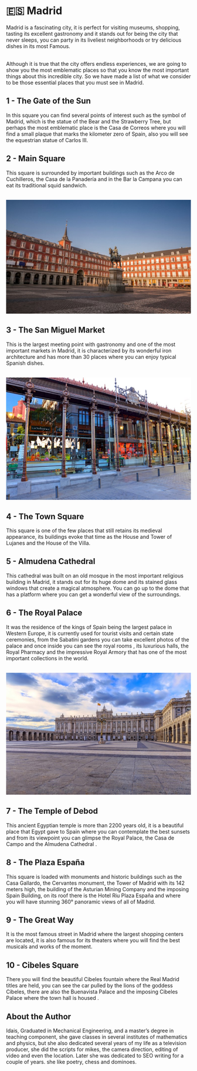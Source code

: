 # 🇪🇸 Madrid

Madrid is a fascinating city, it is perfect for visiting museums,
shopping, tasting its excellent gastronomy and it stands out for being
the city that never sleeps, you can party in its liveliest neighborhoods
or try delicious dishes in its most Famous.

<br>Although it is true that the city offers endless experiences, we are
going to show you the most emblematic places so that you know the most
important things about this incredible city. So we have made a list of
what we consider to be those essential places that you must see in
Madrid.

## 1 - The Gate of the Sun

In this square you can find several points of interest such as the
symbol of Madrid, which is the statue of the Bear and the Strawberry
Tree, but perhaps the most emblematic place is the Casa de Correos where
you will find a small plaque that marks the kilometer zero of Spain,
also you will see the equestrian statue of Carlos III.

## 2 - Main Square

This square is surrounded by important buildings such as the Arco de
Cuchilleros, the Casa de la Panadería and in the Bar la Campana you can
eat its traditional squid sandwich.

<br>![Main Square](_static/images/madrid/image1.jpg)

## 3 - The San Miguel Market

This is the largest meeting point with gastronomy and one of the most
important markets in Madrid, it is characterized by its wonderful iron
architecture and has more than 30 places where you can enjoy typical
Spanish dishes.

<br>![The San Miguel Market](_static/images/madrid/image2.jpg)

## 4 - The Town Square

This square is one of the few places that still retains its medieval
appearance, its buildings evoke that time as the House and Tower of
Lujanes and the House of the Villa.

## 5 - Almudena Cathedral

This cathedral was built on an old mosque in the most important
religious building in Madrid, it stands out for its huge dome and its
stained glass windows that create a magical atmosphere. You can go up to
the dome that has a platform where you can get a wonderful view of the
surroundings.

## 6 - The Royal Palace

It was the residence of the kings of Spain being the largest palace in
Western Europe, it is currently used for tourist visits and certain
state ceremonies, from the Sabatini gardens you can take excellent
photos of the palace and once inside you can see the royal rooms , its
luxurious halls, the Royal Pharmacy and the impressive Royal Armory that
has one of the most important collections in the world.

<br>![The Royal Palace](_static/images/madrid/image3.jpg)

## 7 - The Temple of Debod

This ancient Egyptian temple is more than 2200 years old, it is a
beautiful place that Egypt gave to Spain where you can contemplate the
best sunsets and from its viewpoint you can glimpse the Royal Palace,
the Casa de Campo and the Almudena Cathedral .

## 8 - The Plaza España

This square is loaded with monuments and historic buildings such as the
Casa Gallardo, the Cervantes monument, the Tower of Madrid with its 142
meters high, the building of the Asturian Mining Company and the
imposing Spain Building, on its roof there is the Hotel Riu Plaza España
and where you will have stunning 360° panoramic views of all of Madrid.

## 9 - The Great Way

It is the most famous street in Madrid where the largest shopping
centers are located, it is also famous for its theaters where you will
find the best musicals and works of the moment.

## 10 - Cibeles Square

There you will find the beautiful Cibeles fountain where the Real Madrid
titles are held, you can see the car pulled by the lions of the goddess
Cibeles, there are also the Buenavista Palace and the imposing Cibeles
Palace where the town hall is housed .

## About the Author

Idais, Graduated in Mechanical Engineering, and a master’s degree in teaching component, she gave classes in several institutes of mathematics and physics, but she also dedicated several years of my life as a television producer, she did the scripts for mikes, the camera direction, editing of video and even the location. Later she was dedicated to SEO writing for a couple of years. she like poetry, chess and dominoes.
